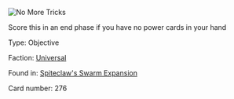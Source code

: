
![No More Tricks](https://warhammerunderworlds.com/wp-content/uploads/sites/6/2018/02/276_ENG.png)

Score this in an end phase if you have no power cards in your hand

Type: Objective

Faction: [Universal](/factions/universal.md)

Found in: [Spiteclaw's Swarm Expansion](/locations/spiteclaws-swarm-expansion.md)

Card number: 276
